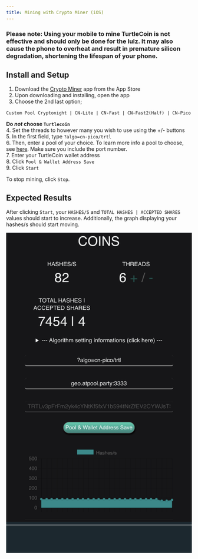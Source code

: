 ```yaml
---
title: Mining with Crypto Miner (iOS)
---
```


### Please note: Using your mobile to mine TurtleCoin is not effective and should only be done for the lulz. It may also cause the phone to overheat and result in premature silicon degradation, shortening the lifespan of your phone.

## Install and Setup

1. Download the [Crypto Miner](https://itunes.apple.com/us/app/crypto-miner-for-monero-xmr/id1320235885?mt=8) app from the App Store  
2. Upon downloading and installing, open the app  
3. Choose the 2nd last option;
```
Custom Pool Cryptonight | CN-Lite | CN-Fast | CN-Fast2(Half) | CN-Pico
```  
**Do *not* choose `Turtlecoin`**  
4. Set the threads to however many you wish to use using the +/- buttons  
5. In the first field, type `?algo=cn-pico/trtl`  
6. Then, enter a pool of your choice. To learn more info a pool to choose, see [here](Pools). Make sure you include the port number.  
7. Enter your TurtleCoin wallet address  
8. Click `Pool & Wallet Address Save`  
9. Click `Start`  

To stop mining, click `Stop`.

## Expected Results

After clicking `Start`, your `HASHES/S` and `TOTAL HASHES | ACCEPTED SHARES` values should start to increase. Additionally, the graph displaying your hashes/s should start moving.

![crypto-miner](../../assets/crypto-miner.png)
